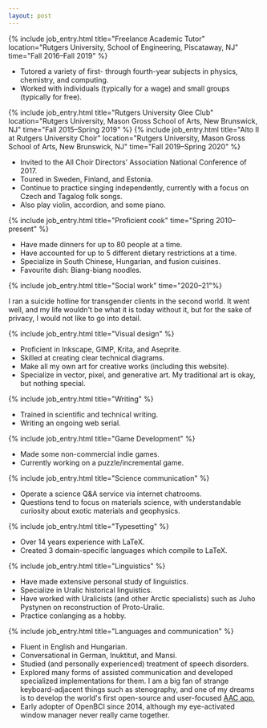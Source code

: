 ```yaml
---
layout: post
---
```


{% include job_entry.html
title="Freelance Academic Tutor"
location="Rutgers University, School of Engineering, Piscataway, NJ"
time="Fall 2016–Fall 2019" %}
- Tutored a variety of first- through fourth-year subjects in physics, chemistry, and computing.
- Worked with individuals (typically for a wage) and small groups (typically for free).

{% include job_entry.html
title="Rutgers University Glee Club"
location="Rutgers University, Mason Gross School of Arts, New Brunswick, NJ"
time="Fall 2015–Spring 2019" %}
{% include job_entry.html
title="Alto II at Rutgers University Choir"
location="Rutgers University, Mason Gross School of Arts, New Brunswick, NJ"
time="Fall 2019–Spring 2020" %}
- Invited to the All Choir Directors’ Association National Conference of 2017.
- Toured in Sweden, Finland, and Estonia.
- Continue to practice singing independently, currently with a focus on Czech and Tagalog folk songs.
- Also play violin, accordion, and some piano.

{% include job_entry.html
title="Proficient cook"
time="Spring 2010–present" %}
- Have made dinners for up to 80 people at a time.
- Have accounted for up to 5 different dietary restrictions at a time.
- Specialize in South Chinese, Hungarian, and fusion cuisines.
- Favourite dish: Biang-biang noodles.

{% include job_entry.html
title="Social work"
time="2020–21"%}
<div class="aside">I ran a suicide hotline for transgender clients in the second
world. It went well, and my life wouldn't be what it is today without it, but
for the sake of privacy, I would not like to go into detail.</div>

{% include job_entry.html
title="Visual design" %}
- Proficient in Inkscape, GIMP, Krita, and Aseprite.
- Skilled at creating clear technical diagrams.
- Make all my own art for creative works (including this website).
- Specialize in vector, pixel, and generative art. My traditional art is okay,
  but nothing special.

{% include job_entry.html
title="Writing" %}
- Trained in scientific and technical writing.
-  Writing an ongoing web serial.

{% include job_entry.html
title="Game Development" %}
- Made some non-commercial indie games.
- Currently working on a puzzle/incremental game.

{% include job_entry.html
title="Science communication" %}
- Operate a science Q&A service via internet chatrooms.
- Questions tend to focus on materials science, with understandable curiosity
  about exotic materials and geophysics.

{% include job_entry.html
title="Typesetting" %}
- Over 14 years experience with LaTeX.
- Created 3 domain-specific languages which compile to LaTeX.

{% include job_entry.html
title="Linguistics" %}
- Have made extensive personal study of linguistics.
- Specialize in Uralic historical linguistics.
- Have worked with Uralicists (and other Arctic specialists) such as Juho
  Pystynen on reconstruction of Proto-Uralic.
- Practice conlanging as a hobby.

{% include job_entry.html
title="Languages and communication" %}
- Fluent in English and Hungarian.
- Conversational in German, Inuktitut, and Mansi.
- Studied (and personally experienced) treatment of speech disorders.
- Explored many forms of assisted communication and developed specialized
  implementations for them. I am a big fan of strange keyboard-adjacent things
  such as stenography, and one of my dreams is to develop the world's first
  open-source and user-focused [AAC
  app.](https://en.wikipedia.org/wiki/Augmentative_and_alternative_communication#Aided_AAC)
- Early adopter of OpenBCI since 2014, although my eye-activated window manager
  never really came together.
